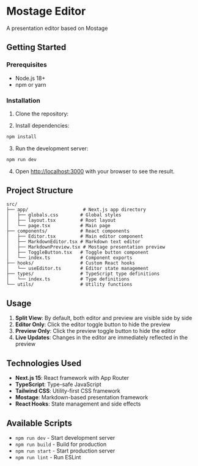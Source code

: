# Mostage Editor

A presentation editor based on Mostage

## Getting Started

### Prerequisites

- Node.js 18+ 
- npm or yarn

### Installation

1. Clone the repository:

2. Install dependencies:
```bash
npm install
```

3. Run the development server:
```bash
npm run dev
```

4. Open [http://localhost:3000](http://localhost:3000) with your browser to see the result.

## Project Structure

```
src/
├── app/                    # Next.js app directory
│   ├── globals.css        # Global styles
│   ├── layout.tsx         # Root layout
│   └── page.tsx           # Main page
├── components/            # React components
│   ├── Editor.tsx         # Main editor component
│   ├── MarkdownEditor.tsx # Markdown text editor
│   ├── MarkdownPreview.tsx # Mostage presentation preview
│   ├── ToggleButton.tsx   # Toggle button component
│   └── index.ts           # Component exports
├── hooks/                 # Custom React hooks
│   └── useEditor.ts       # Editor state management
├── types/                 # TypeScript type definitions
│   └── index.ts           # Type definitions
└── utils/                 # Utility functions
```

## Usage

1. **Split View**: By default, both editor and preview are visible side by side
2. **Editor Only**: Click the editor toggle button to hide the preview
3. **Preview Only**: Click the preview toggle button to hide the editor
4. **Live Updates**: Changes in the editor are immediately reflected in the preview

## Technologies Used

- **Next.js 15**: React framework with App Router
- **TypeScript**: Type-safe JavaScript
- **Tailwind CSS**: Utility-first CSS framework
- **Mostage**: Markdown-based presentation framework
- **React Hooks**: State management and side effects

## Available Scripts

- `npm run dev` - Start development server
- `npm run build` - Build for production
- `npm run start` - Start production server
- `npm run lint` - Run ESLint
